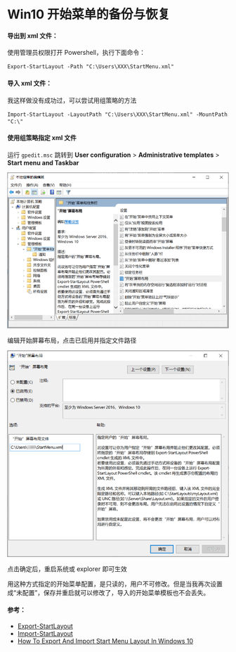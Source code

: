 # Win10 开始菜单的备份与恢复

#### 导出到 xml 文件：

使用管理员权限打开 Powershell，执行下面命令：

```
Export-StartLayout -Path "C:\Users\XXX\StartMenu.xml"
```

#### 导入 xml 文件：

我这样做没有成功过，可以尝试用组策略的方法

```
Import-StartLayout -LayoutPath "C:\Users\XXX\StartMenu.xml" -MountPath "C:\"
```

#### 使用组策略指定 xml 文件

运行 `gpedit.msc` 跳转到 **User configuration** > **Administrative templates** > **Start menu and Taskbar**

![image-20200408103709602](./win10-start-menu-backup-restore.assets/image-20200408103709602.png)

编辑开始屏幕布局，点击已启用并指定文件路径

![image-20200408103837251](./win10-start-menu-backup-restore.assets/image-20200408103837251.png)

点击确定后，重启系统或 explorer 即可生效

用这种方式指定的开始菜单配置，是只读的，用户不可修改。但是当我再次设置成“未配置”，保存并重启就可以修改了，导入的开始菜单模板也不会丢失。

#### 参考：

- [Export-StartLayout](https://docs.microsoft.com/en-us/powershell/module/startlayout/export-startlayout?view=win10-ps)
- [Import-StartLayout](https://docs.microsoft.com/en-us/powershell/module/startlayout/import-startlayout?view=win10-ps)
- [How To Export And Import Start Menu Layout In Windows 10](https://www.intowindows.com/how-to-export-and-import-start-menu-layout-in-windows-10/)
